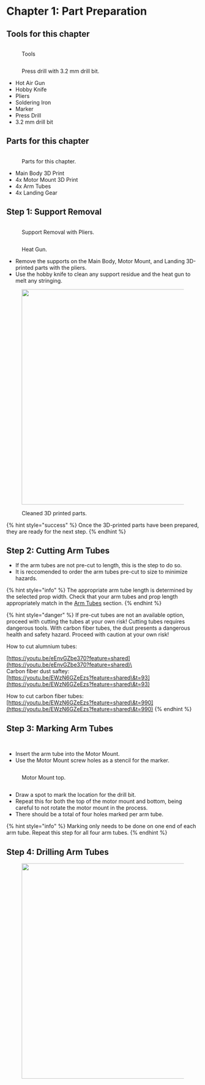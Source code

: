 # Chapter 1: Part Preparation

## Tools for this chapter

<div>

<figure><img src="../../.gitbook/assets/20240926_013621[1].jpg" alt=""><figcaption><p>Tools</p></figcaption></figure>

 

<figure><img src="../../.gitbook/assets/20240926_005308[1].jpg" alt=""><figcaption><p>Press drill with 3.2 mm drill bit.</p></figcaption></figure>

</div>

* Hot Air Gun
* Hobby Knife
* Pliers
* Soldering Iron
* Marker
* Press Drill
* 3.2 mm drill bit



## Parts for this chapter

<figure><img src="../../.gitbook/assets/20240926_011122[1].jpg" alt=""><figcaption><p>Parts for this chapter.</p></figcaption></figure>

* Main Body 3D Print
* 4x Motor Mount 3D Print
* 4x Arm Tubes
* 4x Landing Gear

##

## Step 1: Support Removal

<div>

<figure><img src="../../.gitbook/assets/20240926_010636[1].jpg" alt=""><figcaption><p>Support Removal with Pliers.</p></figcaption></figure>

 

<figure><img src="../../.gitbook/assets/20240926_010551[1].jpg" alt=""><figcaption><p>Heat Gun.</p></figcaption></figure>

</div>

* Remove the supports on the Main Body, Motor Mount, and Landing 3D-printed parts with the pliers.&#x20;
* Use the hobby knife to clean any support residue and the heat gun to melt any stringing.



<figure><img src="../../.gitbook/assets/20240926_010709[1].jpg" alt="" width="563"><figcaption><p>Cleaned 3D printed parts.</p></figcaption></figure>

{% hint style="success" %}
Once the 3D-printed parts have been prepared, they are ready for the next step.
{% endhint %}

##

## Step 2: Cutting Arm Tubes

* If the arm tubes are not pre-cut to length, this is the step to do so.&#x20;
* It is reccomended to order the arm tubes pre-cut to size to minimize hazards.&#x20;

{% hint style="info" %}
The appropriate arm tube length is determined by the selected prop width. Check that your arm tubes and prop length appropriately match in the [Arm Tubes](../../hardware-parts-list/arm-tubes.md#reccomended-tube-length) section.&#x20;
{% endhint %}

{% hint style="danger" %}
If pre-cut tubes are not an available option, proceed with cutting the tubes at your own risk! Cutting tubes requires dangerous tools. With carbon fiber tubes, the dust presents a dangerous health and safety hazard. Proceed with caution at your own risk!

How to cut alumnium tubes:

[https://youtu.be/eEnvGZbe370?feature=shared](https://youtu.be/eEnvGZbe370?feature=shared)\
\
Carbon fiber dust saftey:\
[https://youtu.be/EWzN6GZeEzs?feature=shared\&t=93](https://youtu.be/EWzN6GZeEzs?feature=shared\&t=93)



How to cut carbon fiber tubes:\
[https://youtu.be/EWzN6GZeEzs?feature=shared\&t=990](https://youtu.be/EWzN6GZeEzs?feature=shared\&t=990)
{% endhint %}

##

## Step 3: Marking Arm Tubes

<div>

<figure><img src="../../.gitbook/assets/20240926_002023[1].jpg" alt=""><figcaption></figcaption></figure>

 

<figure><img src="../../.gitbook/assets/20240926_002034[1].jpg" alt=""><figcaption></figcaption></figure>

</div>

* Insert the arm tube into the Motor Mount.&#x20;
* Use the Motor Mount screw holes as a stencil for the marker.

<div>

<figure><img src="../../.gitbook/assets/20240926_002048[1].jpg" alt=""><figcaption><p>Motor Mount top.</p></figcaption></figure>

 

<figure><img src="../../.gitbook/assets/20240926_002058[1].jpg" alt=""><figcaption></figcaption></figure>

</div>

* Draw a spot to mark the location for the drill bit.
* Repeat this for both the top of the motor mount and bottom, being careful to not rotate the motor mount in the process.
* There should be a total of four holes marked per arm tube.

{% hint style="info" %}
Marking only needs to be done on one end of each arm tube. Repeat this step for all four arm tubes.
{% endhint %}

## Step 4: Drilling Arm Tubes

<figure><img src="../../.gitbook/assets/20240926_002237[1].jpg" alt="" width="563"><figcaption></figcaption></figure>
